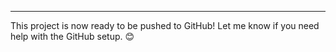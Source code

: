 
---

This project is now ready to be pushed to GitHub! Let me know if you need help with the GitHub setup. 😊
